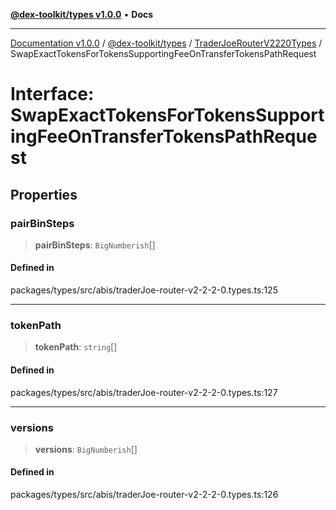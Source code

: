[**@dex-toolkit/types v1.0.0**](../../../README.md) • **Docs**

***

[Documentation v1.0.0](../../../../../packages.md) / [@dex-toolkit/types](../../../README.md) / [TraderJoeRouterV2220Types](../README.md) / SwapExactTokensForTokensSupportingFeeOnTransferTokensPathRequest

# Interface: SwapExactTokensForTokensSupportingFeeOnTransferTokensPathRequest

## Properties

### pairBinSteps

> **pairBinSteps**: `BigNumberish`[]

#### Defined in

packages/types/src/abis/traderJoe-router-v2-2-2-0.types.ts:125

***

### tokenPath

> **tokenPath**: `string`[]

#### Defined in

packages/types/src/abis/traderJoe-router-v2-2-2-0.types.ts:127

***

### versions

> **versions**: `BigNumberish`[]

#### Defined in

packages/types/src/abis/traderJoe-router-v2-2-2-0.types.ts:126
